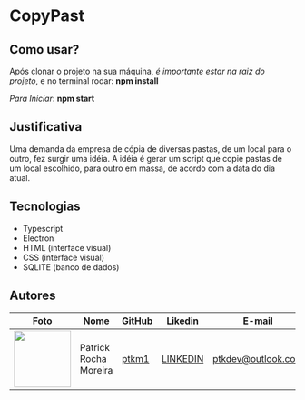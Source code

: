 # CopyPast

## **Como usar?**

Após clonar o projeto na sua máquina, *é importante estar na raiz do projeto*, e no terminal rodar: **npm install**

*Para Iniciar*: **npm start**

## **Justificativa**
Uma demanda da empresa de cópia de diversas pastas, de um local para o outro, fez surgir uma idéia.
A idéia é gerar um script que copie pastas de um local escolhido, para outro em massa, de acordo com a data do dia atual.

## **Tecnologias**
- Typescript
- Electron
- HTML (interface visual)
- CSS (interface visual)
- SQLITE (banco de dados)

## **Autores** 
Foto | Nome | GitHub | Likedin | E-mail
---- | ---- | ------ | ------- | ------
<img src="https://avatars3.githubusercontent.com/u/59058473?s=460&u=25e12ff5fcb6fb5780ef78e9168615da9ce4349c&v=4" width="100px"> | Patrick Rocha Moreira | [ptkm1](https://github.com/ptkm1) | [LINKEDIN](https://linkedin.com/ptkm1) | ptkdev@outlook.com
